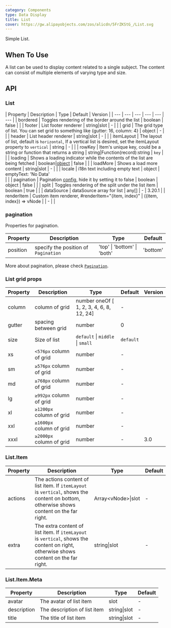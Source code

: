```yaml
---
category: Components
type: Data Display
title: List
cover: https://gw.alipayobjects.com/zos/alicdn/5FrZKStG_/List.svg
---
```


Simple List.

## When To Use

A list can be used to display content related to a single subject. The content can consist of multiple elements of varying type and size.

## API

### List

| Property | Description | Type | Default | Version |
| --- | --- | --- | --- | --- | --- |
| bordered | Toggles rendering of the border around the list | boolean | false |  |
| footer | List footer renderer | string\|slot | - |  |
| grid | The grid type of list. You can set grid to something like {gutter: 16, column: 4} | object | - |  |
| header | List header renderer | string\|slot | - |  |
| itemLayout | The layout of list, default is `horizontal`, If a vertical list is desired, set the itemLayout property to `vertical` | string | - |  |
| rowKey | Item's unique key, could be a string or function that returns a string | string\|Function(record):string | `key` |  |
| loading | Shows a loading indicator while the contents of the list are being fetched | boolean\|[object](https://www.antdv.com/components/spin/#API) | false |  |
| loadMore | Shows a load more content | string\|slot | - |  |
| locale | i18n text including empty text | object | emptyText: 'No Data' <br> |  |
| pagination | Pagination [config](https://www.antdv.com/components/pagination/#API), hide it by setting it to false | boolean \| object | false |  |
| split | Toggles rendering of the split under the list item | boolean | true |  |
| dataSource | dataSource array for list | any[] | - | 3.20.1 |
| renderItem | Custom item renderer, #renderItem="{item, index}" | ({item, index}) => vNode |  | - |  |

### pagination

Properties for pagination.

| Property | Description                          | Type                        | Default  |
| -------- | ------------------------------------ | --------------------------- | -------- |
| position | specify the position of `Pagination` | 'top' \| 'bottom' \| 'both' | 'bottom' |

More about pagination, please check [`Pagination`](https://www.antdv.com/components/pagination/#API).

### List grid props

| Property | Description | Type | Default | Version |
| --- | --- | --- | --- | --- |
| column | column of grid | number oneOf [ 1, 2, 3, 4, 6, 8, 12, 24] | - |  |
| gutter | spacing between grid | number | 0 |  |
| size | Size of list | `default` \| `middle` \| `small` | `default` |  |
| xs | `<576px` column of grid | number | - |  |
| sm | `≥576px` column of grid | number | - |  |
| md | `≥768px` column of grid | number | - |  |
| lg | `≥992px` column of grid | number | - |  |
| xl | `≥1200px` column of grid | number | - |  |
| xxl | `≥1600px` column of grid | number | - |  |
| xxxl | `≥2000px` column of grid | number | - | 3.0 |

### List.Item

| Property | Description | Type | Default |
| --- | --- | --- | --- |
| actions | The actions content of list item. If `itemLayout` is `vertical`, shows the content on bottom, otherwise shows content on the far right. | Array\<vNode>\|slot | - |
| extra | The extra content of list item. If `itemLayout` is `vertical`, shows the content on right, otherwise shows content on the far right. | string\|slot | - |

### List.Item.Meta

| Property    | Description                  | Type         | Default |
| ----------- | ---------------------------- | ------------ | ------- |
| avatar      | The avatar of list item      | slot         | -       |
| description | The description of list item | string\|slot | -       |
| title       | The title of list item       | string\|slot | -       |
